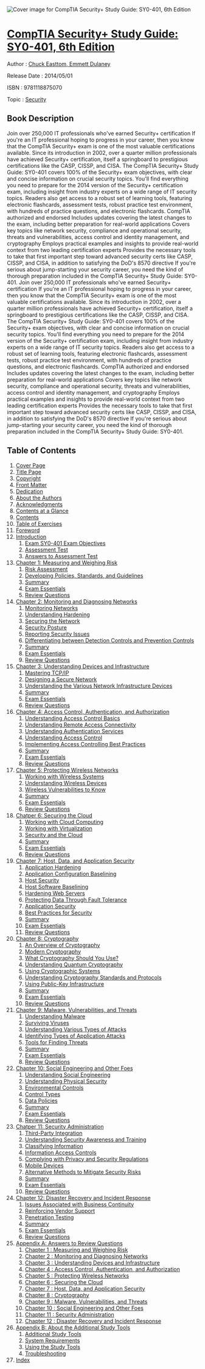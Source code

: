 ![Cover image for CompTIA Security+ Study Guide: SY0-401, 6th Edition](https://imgdetail.ebookreading.net/cover/cover/security/EB9781118875070.jpg)

[CompTIA Security+ Study Guide: SY0-401, 6th Edition](https://ebookreading.net/view/book/CompTIA+Security%2B+Study+Guide%3A+SY0-401%2C+6th+Edition-EB9781118875070_1.html "CompTIA Security+ Study Guide: SY0-401, 6th Edition")
====================================================================================================================

Author : [Chuck Easttom](https://ebookreading.net/search/author/Chuck+Easttom),[ Emmett Dulaney](https://ebookreading.net/search/author/+Emmett+Dulaney)

Release Date : 2014/05/01

ISBN : 9781118875070

Topic : [Security](https://ebookreading.net/search/category/security)

Book Description
-----------------

Join over 250,000 IT professionals who've earned Security+ certification
If you're an IT professional hoping to progress in your career, then you know that the CompTIA Security+ exam is one of the most valuable certifications available. Since its introduction in 2002, over a quarter million professionals have achieved Security+ certification, itself a springboard to prestigious certifications like the CASP, CISSP, and CISA. The CompTIA Security+ Study Guide: SY0-401 covers 100% of the Security+ exam objectives, with clear and concise information on crucial security topics.
You'll find everything you need to prepare for the 2014 version of the Security+ certification exam, including insight from industry experts on a wide range of IT security topics. Readers also get access to a robust set of learning tools, featuring electronic flashcards, assessment tests, robust practice test environment, with hundreds of practice questions, and electronic flashcards.
CompTIA authorized and endorsed
Includes updates covering the latest changes to the exam, including better preparation for real-world applications
Covers key topics like network security, compliance and operational security, threats and vulnerabilities, access control and identity management, and cryptography
Employs practical examples and insights to provide real-world context from two leading certification experts
Provides the necessary tools to take that first important step toward advanced security certs like CASP, CISSP, and CISA, in addition to satisfying the DoD's 8570 directive
If you're serious about jump-starting your security career, you need the kind of thorough preparation included in the CompTIA Security+ Study Guide: SY0-401.
              Join over 250,000 IT professionals who've earned Security+ certification
If you're an IT professional hoping to progress in your career, then you know that the CompTIA Security+ exam is one of the most valuable certifications available. Since its introduction in 2002, over a quarter million professionals have achieved Security+ certification, itself a springboard to prestigious certifications like the CASP, CISSP, and CISA. The CompTIA Security+ Study Guide: SY0-401 covers 100% of the Security+ exam objectives, with clear and concise information on crucial security topics.
You'll find everything you need to prepare for the 2014 version of the Security+ certification exam, including insight from industry experts on a wide range of IT security topics. Readers also get access to a robust set of learning tools, featuring electronic flashcards, assessment tests, robust practice test environment, with hundreds of practice questions, and electronic flashcards.
CompTIA authorized and endorsed
Includes updates covering the latest changes to the exam, including better preparation for real-world applications
Covers key topics like network security, compliance and operational security, threats and vulnerabilities, access control and identity management, and cryptography
Employs practical examples and insights to provide real-world context from two leading certification experts
Provides the necessary tools to take that first important step toward advanced security certs like CASP, CISSP, and CISA, in addition to satisfying the DoD's 8570 directive
If you're serious about jump-starting your security career, you need the kind of thorough preparation included in the CompTIA Security+ Study Guide: SY0-401.
              
Table of Contents
-----------------

1. [Cover Page](https://ebookreading.net/view/book/CompTIA+Security%2B+Study+Guide%3A+SY0-401%2C+6th+Edition-EB9781118875070_1.html)
1. [Title Page](https://ebookreading.net/view/book/CompTIA+Security%2B+Study+Guide%3A+SY0-401%2C+6th+Edition-EB9781118875070_2.html)
1. [Copyright](https://ebookreading.net/view/book/CompTIA+Security%2B+Study+Guide%3A+SY0-401%2C+6th+Edition-EB9781118875070_3.html)
1. [Front Matter](https://ebookreading.net/view/book/CompTIA+Security%2B+Study+Guide%3A+SY0-401%2C+6th+Edition-EB9781118875070_4.html)
1. [Dedication](https://ebookreading.net/view/book/CompTIA+Security%2B+Study+Guide%3A+SY0-401%2C+6th+Edition-EB9781118875070_5.html)
1. [About the Authors](https://ebookreading.net/view/book/CompTIA+Security%2B+Study+Guide%3A+SY0-401%2C+6th+Edition-EB9781118875070_6.html#about)
1. [Acknowledgments](https://ebookreading.net/view/book/CompTIA+Security%2B+Study+Guide%3A+SY0-401%2C+6th+Edition-EB9781118875070_7.html)
1. [Contents at a Glance](https://ebookreading.net/view/book/CompTIA+Security%2B+Study+Guide%3A+SY0-401%2C+6th+Edition-EB9781118875070_8.html#contents)
1. [Contents](https://ebookreading.net/view/book/CompTIA+Security%2B+Study+Guide%3A+SY0-401%2C+6th+Edition-EB9781118875070_9.html)
1. [Table of Exercises](https://ebookreading.net/view/book/CompTIA+Security%2B+Study+Guide%3A+SY0-401%2C+6th+Edition-EB9781118875070_10.html#table)
1. [Foreword](https://ebookreading.net/view/book/CompTIA+Security%2B+Study+Guide%3A+SY0-401%2C+6th+Edition-EB9781118875070_11.html)
1. [Introduction](https://ebookreading.net/view/book/CompTIA+Security%2B+Study+Guide%3A+SY0-401%2C+6th+Edition-EB9781118875070_12.html#intro)
    1. [Exam SY0-401 Exam Objectives](https://ebookreading.net/view/book/CompTIA+Security%2B+Study+Guide%3A+SY0-401%2C+6th+Edition-EB9781118875070_12.html#intro-sec010)
    1. [Assessment Test](https://ebookreading.net/view/book/CompTIA+Security%2B+Study+Guide%3A+SY0-401%2C+6th+Edition-EB9781118875070_12.html#intro-sec012)
    1. [Answers to Assessment Test](https://ebookreading.net/view/book/CompTIA+Security%2B+Study+Guide%3A+SY0-401%2C+6th+Edition-EB9781118875070_12.html#intro-sec013)
1. [Chapter 1: Measuring and Weighing Risk](https://ebookreading.net/view/book/CompTIA+Security%2B+Study+Guide%3A+SY0-401%2C+6th+Edition-EB9781118875070_13.html#ch01)
    1. [Risk Assessment](https://ebookreading.net/view/book/CompTIA+Security%2B+Study+Guide%3A+SY0-401%2C+6th+Edition-EB9781118875070_13.html#ch001-sec001)
    1. [Developing Policies, Standards, and Guidelines](https://ebookreading.net/view/book/CompTIA+Security%2B+Study+Guide%3A+SY0-401%2C+6th+Edition-EB9781118875070_13.html#ch001-sec009)
    1. [Summary](https://ebookreading.net/view/book/CompTIA+Security%2B+Study+Guide%3A+SY0-401%2C+6th+Edition-EB9781118875070_13.html#ch001-sec034)
    1. [Exam Essentials](https://ebookreading.net/view/book/CompTIA+Security%2B+Study+Guide%3A+SY0-401%2C+6th+Edition-EB9781118875070_13.html#ch001-sec035)
    1. [Review Questions](https://ebookreading.net/view/book/CompTIA+Security%2B+Study+Guide%3A+SY0-401%2C+6th+Edition-EB9781118875070_13.html#ch001-sec036)
1. [Chapter 2: Monitoring and Diagnosing Networks](https://ebookreading.net/view/book/CompTIA+Security%2B+Study+Guide%3A+SY0-401%2C+6th+Edition-EB9781118875070_14.html#ch02)
    1. [Monitoring Networks](https://ebookreading.net/view/book/CompTIA+Security%2B+Study+Guide%3A+SY0-401%2C+6th+Edition-EB9781118875070_14.html#ch002-sec001)
    1. [Understanding Hardening](https://ebookreading.net/view/book/CompTIA+Security%2B+Study+Guide%3A+SY0-401%2C+6th+Edition-EB9781118875070_14.html#ch002-sec004)
    1. [Securing the Network](https://ebookreading.net/view/book/CompTIA+Security%2B+Study+Guide%3A+SY0-401%2C+6th+Edition-EB9781118875070_14.html#ch002-sec011)
    1. [Security Posture](https://ebookreading.net/view/book/CompTIA+Security%2B+Study+Guide%3A+SY0-401%2C+6th+Edition-EB9781118875070_14.html#ch002-sec012)
    1. [Reporting Security Issues](https://ebookreading.net/view/book/CompTIA+Security%2B+Study+Guide%3A+SY0-401%2C+6th+Edition-EB9781118875070_14.html#ch002-sec016)
    1. [Differentiating between Detection Controls and Prevention Controls](https://ebookreading.net/view/book/CompTIA+Security%2B+Study+Guide%3A+SY0-401%2C+6th+Edition-EB9781118875070_14.html#ch002-sec020)
    1. [Summary](https://ebookreading.net/view/book/CompTIA+Security%2B+Study+Guide%3A+SY0-401%2C+6th+Edition-EB9781118875070_14.html#ch002-sec021)
    1. [Exam Essentials](https://ebookreading.net/view/book/CompTIA+Security%2B+Study+Guide%3A+SY0-401%2C+6th+Edition-EB9781118875070_14.html#ch002-sec022)
    1. [Review Questions](https://ebookreading.net/view/book/CompTIA+Security%2B+Study+Guide%3A+SY0-401%2C+6th+Edition-EB9781118875070_14.html#ch002-sec023)
1. [Chapter 3: Understanding Devices and Infrastructure](https://ebookreading.net/view/book/CompTIA+Security%2B+Study+Guide%3A+SY0-401%2C+6th+Edition-EB9781118875070_15.html#ch03)
    1. [Mastering TCP/IP](https://ebookreading.net/view/book/CompTIA+Security%2B+Study+Guide%3A+SY0-401%2C+6th+Edition-EB9781118875070_15.html#ch003-sec001)
    1. [Designing a Secure Network](https://ebookreading.net/view/book/CompTIA+Security%2B+Study+Guide%3A+SY0-401%2C+6th+Edition-EB9781118875070_15.html#ch003-sec015)
    1. [Understanding the Various Network Infrastructure Devices](https://ebookreading.net/view/book/CompTIA+Security%2B+Study+Guide%3A+SY0-401%2C+6th+Edition-EB9781118875070_15.html#ch003-sec023)
    1. [Summary](https://ebookreading.net/view/book/CompTIA+Security%2B+Study+Guide%3A+SY0-401%2C+6th+Edition-EB9781118875070_15.html#ch003-sec050)
    1. [Exam Essentials](https://ebookreading.net/view/book/CompTIA+Security%2B+Study+Guide%3A+SY0-401%2C+6th+Edition-EB9781118875070_15.html#ch003-sec051)
    1. [Review Questions](https://ebookreading.net/view/book/CompTIA+Security%2B+Study+Guide%3A+SY0-401%2C+6th+Edition-EB9781118875070_15.html#ch003-sec052)
1. [Chapter 4: Access Control, Authentication, and Authorization](https://ebookreading.net/view/book/CompTIA+Security%2B+Study+Guide%3A+SY0-401%2C+6th+Edition-EB9781118875070_16.html#ch04)
    1. [Understanding Access Control Basics](https://ebookreading.net/view/book/CompTIA+Security%2B+Study+Guide%3A+SY0-401%2C+6th+Edition-EB9781118875070_16.html#ch004-sec001)
    1. [Understanding Remote Access Connectivity](https://ebookreading.net/view/book/CompTIA+Security%2B+Study+Guide%3A+SY0-401%2C+6th+Edition-EB9781118875070_16.html#ch004-sec021)
    1. [Understanding Authentication Services](https://ebookreading.net/view/book/CompTIA+Security%2B+Study+Guide%3A+SY0-401%2C+6th+Edition-EB9781118875070_16.html#ch004-sec028)
    1. [Understanding Access Control](https://ebookreading.net/view/book/CompTIA+Security%2B+Study+Guide%3A+SY0-401%2C+6th+Edition-EB9781118875070_16.html#ch004-sec032)
    1. [Implementing Access Controlling Best Practices](https://ebookreading.net/view/book/CompTIA+Security%2B+Study+Guide%3A+SY0-401%2C+6th+Edition-EB9781118875070_16.html#ch004-sec037)
    1. [Summary](https://ebookreading.net/view/book/CompTIA+Security%2B+Study+Guide%3A+SY0-401%2C+6th+Edition-EB9781118875070_16.html#ch004-sec055)
    1. [Exam Essentials](https://ebookreading.net/view/book/CompTIA+Security%2B+Study+Guide%3A+SY0-401%2C+6th+Edition-EB9781118875070_16.html#ch004-sec056)
    1. [Review Questions](https://ebookreading.net/view/book/CompTIA+Security%2B+Study+Guide%3A+SY0-401%2C+6th+Edition-EB9781118875070_16.html#ch004-sec057)
1. [Chapter 5: Protecting Wireless Networks](https://ebookreading.net/view/book/CompTIA+Security%2B+Study+Guide%3A+SY0-401%2C+6th+Edition-EB9781118875070_18.html#ch05)
    1. [Working with Wireless Systems](https://ebookreading.net/view/book/CompTIA+Security%2B+Study+Guide%3A+SY0-401%2C+6th+Edition-EB9781118875070_18.html#ch005-sec001)
    1. [Understanding Wireless Devices](https://ebookreading.net/view/book/CompTIA+Security%2B+Study+Guide%3A+SY0-401%2C+6th+Edition-EB9781118875070_18.html#ch005-sec008)
    1. [Wireless Vulnerabilities to Know](https://ebookreading.net/view/book/CompTIA+Security%2B+Study+Guide%3A+SY0-401%2C+6th+Edition-EB9781118875070_18.html#ch005-sec018)
    1. [Summary](https://ebookreading.net/view/book/CompTIA+Security%2B+Study+Guide%3A+SY0-401%2C+6th+Edition-EB9781118875070_18.html#ch005-sec020)
    1. [Exam Essentials](https://ebookreading.net/view/book/CompTIA+Security%2B+Study+Guide%3A+SY0-401%2C+6th+Edition-EB9781118875070_18.html#ch005-sec021)
    1. [Review Questions](https://ebookreading.net/view/book/CompTIA+Security%2B+Study+Guide%3A+SY0-401%2C+6th+Edition-EB9781118875070_18.html#ch005-sec022)
1. [Chatper 6: Securing the Cloud](https://ebookreading.net/view/book/CompTIA+Security%2B+Study+Guide%3A+SY0-401%2C+6th+Edition-EB9781118875070_19.html#ch06)
    1. [Working with Cloud Computing](https://ebookreading.net/view/book/CompTIA+Security%2B+Study+Guide%3A+SY0-401%2C+6th+Edition-EB9781118875070_19.html#ch006-sec001)
    1. [Working with Virtualization](https://ebookreading.net/view/book/CompTIA+Security%2B+Study+Guide%3A+SY0-401%2C+6th+Edition-EB9781118875070_19.html#ch006-sec009)
    1. [Security and the Cloud](https://ebookreading.net/view/book/CompTIA+Security%2B+Study+Guide%3A+SY0-401%2C+6th+Edition-EB9781118875070_19.html#ch006-sec015)
    1. [Summary](https://ebookreading.net/view/book/CompTIA+Security%2B+Study+Guide%3A+SY0-401%2C+6th+Edition-EB9781118875070_19.html#ch006-sec017)
    1. [Exam Essentials](https://ebookreading.net/view/book/CompTIA+Security%2B+Study+Guide%3A+SY0-401%2C+6th+Edition-EB9781118875070_19.html#ch006-sec018)
    1. [Review Questions](https://ebookreading.net/view/book/CompTIA+Security%2B+Study+Guide%3A+SY0-401%2C+6th+Edition-EB9781118875070_19.html#ch006-sec019)
1. [Chapter 7: Host, Data, and Application Security](https://ebookreading.net/view/book/CompTIA+Security%2B+Study+Guide%3A+SY0-401%2C+6th+Edition-EB9781118875070_20.html#ch07)
    1. [Application Hardening](https://ebookreading.net/view/book/CompTIA+Security%2B+Study+Guide%3A+SY0-401%2C+6th+Edition-EB9781118875070_20.html#ch007-sec002)
    1. [Application Configuration Baselining](https://ebookreading.net/view/book/CompTIA+Security%2B+Study+Guide%3A+SY0-401%2C+6th+Edition-EB9781118875070_20.html#ch007-sec011)
    1. [Host Security](https://ebookreading.net/view/book/CompTIA+Security%2B+Study+Guide%3A+SY0-401%2C+6th+Edition-EB9781118875070_20.html#ch007-sec014)
    1. [Host Software Baselining](https://ebookreading.net/view/book/CompTIA+Security%2B+Study+Guide%3A+SY0-401%2C+6th+Edition-EB9781118875070_20.html#ch007-sec018)
    1. [Hardening Web Servers](https://ebookreading.net/view/book/CompTIA+Security%2B+Study+Guide%3A+SY0-401%2C+6th+Edition-EB9781118875070_20.html#ch007-sec019)
    1. [Protecting Data Through Fault Tolerance](https://ebookreading.net/view/book/CompTIA+Security%2B+Study+Guide%3A+SY0-401%2C+6th+Edition-EB9781118875070_20.html#ch007-sec024)
    1. [Application Security](https://ebookreading.net/view/book/CompTIA+Security%2B+Study+Guide%3A+SY0-401%2C+6th+Edition-EB9781118875070_20.html#ch007-sec028)
    1. [Best Practices for Security](https://ebookreading.net/view/book/CompTIA+Security%2B+Study+Guide%3A+SY0-401%2C+6th+Edition-EB9781118875070_20.html#ch007-sec029)
    1. [Summary](https://ebookreading.net/view/book/CompTIA+Security%2B+Study+Guide%3A+SY0-401%2C+6th+Edition-EB9781118875070_20.html#ch007-sec032)
    1. [Exam Essentials](https://ebookreading.net/view/book/CompTIA+Security%2B+Study+Guide%3A+SY0-401%2C+6th+Edition-EB9781118875070_20.html#ch007-sec033)
    1. [Review Questions](https://ebookreading.net/view/book/CompTIA+Security%2B+Study+Guide%3A+SY0-401%2C+6th+Edition-EB9781118875070_20.html#ch007-sec034)
1. [Chapter 8: Cryptography](https://ebookreading.net/view/book/CompTIA+Security%2B+Study+Guide%3A+SY0-401%2C+6th+Edition-EB9781118875070_0.html#ch08)
    1. [An Overview of Cryptography](https://ebookreading.net/view/book/CompTIA+Security%2B+Study+Guide%3A+SY0-401%2C+6th+Edition-EB9781118875070_0.html#ch008-sec002)
    1. [Modern Cryptography](https://ebookreading.net/view/book/CompTIA+Security%2B+Study+Guide%3A+SY0-401%2C+6th+Edition-EB9781118875070_0.html#ch008-sec010)
    1. [What Cryptography Should You Use?](https://ebookreading.net/view/book/CompTIA+Security%2B+Study+Guide%3A+SY0-401%2C+6th+Edition-EB9781118875070_0.html#ch008-sec014)
    1. [Understanding Quantum Cryptography](https://ebookreading.net/view/book/CompTIA+Security%2B+Study+Guide%3A+SY0-401%2C+6th+Edition-EB9781118875070_0.html#ch008-sec018)
    1. [Using Cryptographic Systems](https://ebookreading.net/view/book/CompTIA+Security%2B+Study+Guide%3A+SY0-401%2C+6th+Edition-EB9781118875070_0.html#ch008-sec021)
    1. [Understanding Cryptography Standards and Protocols](https://ebookreading.net/view/book/CompTIA+Security%2B+Study+Guide%3A+SY0-401%2C+6th+Edition-EB9781118875070_0.html#ch008-sec028)
    1. [Using Public-Key Infrastructure](https://ebookreading.net/view/book/CompTIA+Security%2B+Study+Guide%3A+SY0-401%2C+6th+Edition-EB9781118875070_0.html#ch008-sec054)
    1. [Summary](https://ebookreading.net/view/book/CompTIA+Security%2B+Study+Guide%3A+SY0-401%2C+6th+Edition-EB9781118875070_0.html#ch008-sec069)
    1. [Exam Essentials](https://ebookreading.net/view/book/CompTIA+Security%2B+Study+Guide%3A+SY0-401%2C+6th+Edition-EB9781118875070_0.html#ch008-sec070)
    1. [Review Questions](https://ebookreading.net/view/book/CompTIA+Security%2B+Study+Guide%3A+SY0-401%2C+6th+Edition-EB9781118875070_0.html#ch008-sec071)
1. [Chapter 9: Malware, Vulnerabilities, and Threats](https://ebookreading.net/view/book/CompTIA+Security%2B+Study+Guide%3A+SY0-401%2C+6th+Edition-EB9781118875070_21.html#ch09)
    1. [Understanding Malware](https://ebookreading.net/view/book/CompTIA+Security%2B+Study+Guide%3A+SY0-401%2C+6th+Edition-EB9781118875070_21.html#ch009-sec001)
    1. [Surviving Viruses](https://ebookreading.net/view/book/CompTIA+Security%2B+Study+Guide%3A+SY0-401%2C+6th+Edition-EB9781118875070_21.html#ch009-sec002)
    1. [Understanding Various Types of Attacks](https://ebookreading.net/view/book/CompTIA+Security%2B+Study+Guide%3A+SY0-401%2C+6th+Edition-EB9781118875070_21.html#ch009-sec008)
    1. [Identifying Types of Application Attacks](https://ebookreading.net/view/book/CompTIA+Security%2B+Study+Guide%3A+SY0-401%2C+6th+Edition-EB9781118875070_21.html#ch009-sec024)
    1. [Tools for Finding Threats](https://ebookreading.net/view/book/CompTIA+Security%2B+Study+Guide%3A+SY0-401%2C+6th+Edition-EB9781118875070_21.html#ch009-sec039)
    1. [Summary](https://ebookreading.net/view/book/CompTIA+Security%2B+Study+Guide%3A+SY0-401%2C+6th+Edition-EB9781118875070_21.html#ch009-sec053)
    1. [Exam Essentials](https://ebookreading.net/view/book/CompTIA+Security%2B+Study+Guide%3A+SY0-401%2C+6th+Edition-EB9781118875070_21.html#ch009-sec054)
    1. [Review Questions](https://ebookreading.net/view/book/CompTIA+Security%2B+Study+Guide%3A+SY0-401%2C+6th+Edition-EB9781118875070_21.html#ch009-sec055)
1. [Chapter 10: Social Engineering and Other Foes](https://ebookreading.net/view/book/CompTIA+Security%2B+Study+Guide%3A+SY0-401%2C+6th+Edition-EB9781118875070_22.html#ch10)
    1. [Understanding Social Engineering](https://ebookreading.net/view/book/CompTIA+Security%2B+Study+Guide%3A+SY0-401%2C+6th+Edition-EB9781118875070_22.html#ch010-sec001)
    1. [Understanding Physical Security](https://ebookreading.net/view/book/CompTIA+Security%2B+Study+Guide%3A+SY0-401%2C+6th+Edition-EB9781118875070_22.html#ch010-sec006)
    1. [Environmental Controls](https://ebookreading.net/view/book/CompTIA+Security%2B+Study+Guide%3A+SY0-401%2C+6th+Edition-EB9781118875070_22.html#ch010-sec021)
    1. [Control Types](https://ebookreading.net/view/book/CompTIA+Security%2B+Study+Guide%3A+SY0-401%2C+6th+Edition-EB9781118875070_22.html#ch010-sec030)
    1. [Data Policies](https://ebookreading.net/view/book/CompTIA+Security%2B+Study+Guide%3A+SY0-401%2C+6th+Edition-EB9781118875070_22.html#ch010-sec032)
    1. [Summary](https://ebookreading.net/view/book/CompTIA+Security%2B+Study+Guide%3A+SY0-401%2C+6th+Edition-EB9781118875070_22.html#ch010-sec039)
    1. [Exam Essentials](https://ebookreading.net/view/book/CompTIA+Security%2B+Study+Guide%3A+SY0-401%2C+6th+Edition-EB9781118875070_22.html#ch010-sec040)
    1. [Review Questions](https://ebookreading.net/view/book/CompTIA+Security%2B+Study+Guide%3A+SY0-401%2C+6th+Edition-EB9781118875070_22.html#ch010-sec041)
1. [Chatper 11: Security Administration](https://ebookreading.net/view/book/CompTIA+Security%2B+Study+Guide%3A+SY0-401%2C+6th+Edition-EB9781118875070_23.html#ch11)
    1. [Third-Party Integration](https://ebookreading.net/view/book/CompTIA+Security%2B+Study+Guide%3A+SY0-401%2C+6th+Edition-EB9781118875070_23.html#ch011-sec001)
    1. [Understanding Security Awareness and Training](https://ebookreading.net/view/book/CompTIA+Security%2B+Study+Guide%3A+SY0-401%2C+6th+Edition-EB9781118875070_23.html#ch011-sec004)
    1. [Classifying Information](https://ebookreading.net/view/book/CompTIA+Security%2B+Study+Guide%3A+SY0-401%2C+6th+Edition-EB9781118875070_23.html#ch011-sec009)
    1. [Information Access Controls](https://ebookreading.net/view/book/CompTIA+Security%2B+Study+Guide%3A+SY0-401%2C+6th+Edition-EB9781118875070_23.html#ch011-sec016)
    1. [Complying with Privacy and Security Regulations](https://ebookreading.net/view/book/CompTIA+Security%2B+Study+Guide%3A+SY0-401%2C+6th+Edition-EB9781118875070_23.html#ch011-sec018)
    1. [Mobile Devices](https://ebookreading.net/view/book/CompTIA+Security%2B+Study+Guide%3A+SY0-401%2C+6th+Edition-EB9781118875070_23.html#ch011-sec028)
    1. [Alternative Methods to Mitigate Security Risks](https://ebookreading.net/view/book/CompTIA+Security%2B+Study+Guide%3A+SY0-401%2C+6th+Edition-EB9781118875070_23.html#ch011-sec030)
    1. [Summary](https://ebookreading.net/view/book/CompTIA+Security%2B+Study+Guide%3A+SY0-401%2C+6th+Edition-EB9781118875070_23.html#ch011-sec031)
    1. [Exam Essentials](https://ebookreading.net/view/book/CompTIA+Security%2B+Study+Guide%3A+SY0-401%2C+6th+Edition-EB9781118875070_23.html#ch011-sec032)
    1. [Review Questions](https://ebookreading.net/view/book/CompTIA+Security%2B+Study+Guide%3A+SY0-401%2C+6th+Edition-EB9781118875070_23.html#ch011-sec033)
1. [Chapter 12: Disaster Recovery and Incident Response](https://ebookreading.net/view/book/CompTIA+Security%2B+Study+Guide%3A+SY0-401%2C+6th+Edition-EB9781118875070_24.html#ch12)
    1. [Issues Associated with Business Continuity](https://ebookreading.net/view/book/CompTIA+Security%2B+Study+Guide%3A+SY0-401%2C+6th+Edition-EB9781118875070_24.html#ch012-sec001)
    1. [Reinforcing Vendor Support](https://ebookreading.net/view/book/CompTIA+Security%2B+Study+Guide%3A+SY0-401%2C+6th+Edition-EB9781118875070_24.html#ch012-sec020)
    1. [Penetration Testing](https://ebookreading.net/view/book/CompTIA+Security%2B+Study+Guide%3A+SY0-401%2C+6th+Edition-EB9781118875070_24.html#ch012-sec023)
    1. [Summary](https://ebookreading.net/view/book/CompTIA+Security%2B+Study+Guide%3A+SY0-401%2C+6th+Edition-EB9781118875070_24.html#ch012-sec027)
    1. [Exam Essentials](https://ebookreading.net/view/book/CompTIA+Security%2B+Study+Guide%3A+SY0-401%2C+6th+Edition-EB9781118875070_24.html#ch012-sec028)
    1. [Review Questions](https://ebookreading.net/view/book/CompTIA+Security%2B+Study+Guide%3A+SY0-401%2C+6th+Edition-EB9781118875070_24.html#ch012-sec029)
1. [Appendix A: Answers to Review Questions](https://ebookreading.net/view/book/CompTIA+Security%2B+Study+Guide%3A+SY0-401%2C+6th+Edition-EB9781118875070_25.html#appa)
    1. [Chapter 1 : Measuring and Weighing Risk](https://ebookreading.net/view/book/CompTIA+Security%2B+Study+Guide%3A+SY0-401%2C+6th+Edition-EB9781118875070_25.html#appa-sec001)
    1. [Chapter 2 : Monitoring and Diagnosing Networks](https://ebookreading.net/view/book/CompTIA+Security%2B+Study+Guide%3A+SY0-401%2C+6th+Edition-EB9781118875070_25.html#appa-sec002)
    1. [Chapter 3 : Understanding Devices and Infrastructure](https://ebookreading.net/view/book/CompTIA+Security%2B+Study+Guide%3A+SY0-401%2C+6th+Edition-EB9781118875070_25.html#appa-sec003)
    1. [Chapter 4 : Access Control, Authentication, and Authorization](https://ebookreading.net/view/book/CompTIA+Security%2B+Study+Guide%3A+SY0-401%2C+6th+Edition-EB9781118875070_25.html#appa-sec004)
    1. [Chapter 5 : Protecting Wireless Networks](https://ebookreading.net/view/book/CompTIA+Security%2B+Study+Guide%3A+SY0-401%2C+6th+Edition-EB9781118875070_25.html#appa-sec005)
    1. [Chapter 6 : Securing the Cloud](https://ebookreading.net/view/book/CompTIA+Security%2B+Study+Guide%3A+SY0-401%2C+6th+Edition-EB9781118875070_25.html#appa-sec006)
    1. [Chapter 7 : Host, Data, and Application Security](https://ebookreading.net/view/book/CompTIA+Security%2B+Study+Guide%3A+SY0-401%2C+6th+Edition-EB9781118875070_25.html#appa-sec007)
    1. [Chapter 8 : Cryptography](https://ebookreading.net/view/book/CompTIA+Security%2B+Study+Guide%3A+SY0-401%2C+6th+Edition-EB9781118875070_25.html#appa-sec008)
    1. [Chapter 9 : Malware, Vulnerabilities, and Threats](https://ebookreading.net/view/book/CompTIA+Security%2B+Study+Guide%3A+SY0-401%2C+6th+Edition-EB9781118875070_25.html#appa-sec009)
    1. [Chapter 10 : Social Engineering and Other Foes](https://ebookreading.net/view/book/CompTIA+Security%2B+Study+Guide%3A+SY0-401%2C+6th+Edition-EB9781118875070_25.html#appa-sec010)
    1. [Chapter 11 : Security Administration](https://ebookreading.net/view/book/CompTIA+Security%2B+Study+Guide%3A+SY0-401%2C+6th+Edition-EB9781118875070_25.html#appa-sec011)
    1. [Chapter 12 : Disaster Recovery and Incident Response](https://ebookreading.net/view/book/CompTIA+Security%2B+Study+Guide%3A+SY0-401%2C+6th+Edition-EB9781118875070_25.html#appa-sec012)
1. [Appendix B: About the Additional Study Tools](https://ebookreading.net/view/book/CompTIA+Security%2B+Study+Guide%3A+SY0-401%2C+6th+Edition-EB9781118875070_26.html#appb)
    1. [Additional Study Tools](https://ebookreading.net/view/book/CompTIA+Security%2B+Study+Guide%3A+SY0-401%2C+6th+Edition-EB9781118875070_26.html#appb-sec001)
    1. [System Requirements](https://ebookreading.net/view/book/CompTIA+Security%2B+Study+Guide%3A+SY0-401%2C+6th+Edition-EB9781118875070_26.html#appb-sec006)
    1. [Using the Study Tools](https://ebookreading.net/view/book/CompTIA+Security%2B+Study+Guide%3A+SY0-401%2C+6th+Edition-EB9781118875070_26.html#appb-sec007)
    1. [Troubleshooting](https://ebookreading.net/view/book/CompTIA+Security%2B+Study+Guide%3A+SY0-401%2C+6th+Edition-EB9781118875070_26.html#appb-sec008)
1. [Index](https://ebookreading.net/view/book/CompTIA+Security%2B+Study+Guide%3A+SY0-401%2C+6th+Edition-EB9781118875070_27.html#index)
